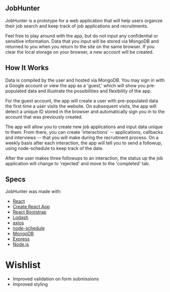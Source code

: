 ## JobHunter

JobHunter is a prototype for a web application that will help users organize their job search and keep track of job applications and recruitments.
            
Feel free to play around with the app, but do not input any confidential or sensitive information. Data that you input will be stored via MongoDB and returned to you when you return to the site on the same browser. If you clear the local storage on your browser, a new account will be created.

## How It Works

Data is compiled by the user and hosted via MongoDB. You may sign in with a Google account or view the app as a 'guest,' which will show you pre-populated data and illustrate the possibilities and flexibility of the app.

For the guest account, the app will create a user with pre-populated data the first time a user visits the website. On subsequent visits, the app will detect a unique ID stored in the browser and automatically sign you in to the account that was previously created.

The app will allow you to create new job applications and input data unique to them. From there, you can create 'interactions' -- applications, callbacks and interviews -- that you will make during the recruitment process. On a weekly basis after each interaction, the app will tell you to send a followup, using node-schedule to keep track of the date.

After the user makes three followups to an interaction, the status up the job application will change to 'rejected' and move to the 'completed' tab.

## Specs

JobHunter was made with: 

- [React](https://reactjs.org/)
- [Create React App](https://github.com/facebook/create-react-app) 
- [React Bootstrap](https://react-bootstrap.github.io/) 
- [Lodash](https://lodash.com/)
- [axios](https://github.com/axios/axios)
- [node-schedule](https://github.com/node-schedule/node-schedule)
- [MongoDB](https://www.mongodb.com/)
- [Express](https://expressjs.com/)
- [Node.js](https://nodejs.org/en/)

# Wishlist

- Improved validation on form submissions
- Improved styling
